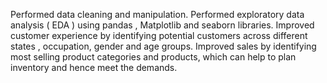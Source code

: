 Performed data cleaning and manipulation.
Performed exploratory data analysis ( EDA ) using pandas , Matplotlib and seaborn libraries.
Improved customer experience by identifying potential customers across different states , occupation,
gender and age groups.
Improved sales by identifying most selling product categories and products, which can help to plan
inventory and hence meet the demands.
